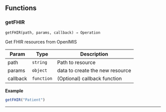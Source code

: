 

## Functions
### getFHIR

<p><code>getFHIR(path, params, callback) ⇒ Operation</code></p>

Get FHIR resources from OpenIMIS


| Param | Type | Description |
| --- | --- | --- |
| path | <code>string</code> | Path to resource |
| params | <code>object</code> | data to create the new resource |
| callback | <code>function</code> | (Optional) callback function |

**Example**
```js
getFHIR("Patient")
```

* * *


